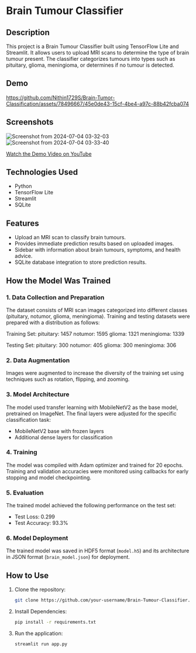 # Brain Tumour Classifier

## Description

This project is a Brain Tumour Classifier built using TensorFlow Lite and Streamlit. It allows users to upload MRI scans to determine the type of brain tumour present. The classifier categorizes tumours into types such as pituitary, glioma, meningioma, or determines if no tumour is detected.

## Demo


https://github.com/Nithin1729S/Brain-Tumor-Classification/assets/78496667/45e0de43-15cf-4be4-a97c-88b42fcba074





 ## Screenshots
![Screenshot from 2024-07-04 03-32-03](https://github.com/Nithin1729S/Brain-Tumor-Classification/assets/78496667/623b1a92-dec5-4e81-b213-0c21a26430af)
![Screenshot from 2024-07-04 03-33-40](https://github.com/Nithin1729S/Brain-Tumor-Classification/assets/78496667/16a19c15-187e-4814-b852-2275fb17b4ee)

 
[Watch the Demo Video on YouTube](https://youtu.be/8CGXEmEt4Sc)
## Technologies Used

- Python
- TensorFlow Lite
- Streamlit
- SQLite

## Features

- Upload an MRI scan to classify brain tumours.
- Provides immediate prediction results based on uploaded images.
- Sidebar with information about brain tumours, symptoms, and health advice.
- SQLite database integration to store prediction results.
  
## How the Model Was Trained

### 1. Data Collection and Preparation

The dataset consists of MRI scan images categorized into different classes (pituitary, notumor, glioma, meningioma). Training and testing datasets were prepared with a distribution as follows:

Training Set:
pituitary: 1457
notumor: 1595
glioma: 1321
meningioma: 1339

Testing Set:
pituitary: 300
notumor: 405
glioma: 300
meningioma: 306


### 2. Data Augmentation

Images were augmented to increase the diversity of the training set using techniques such as rotation, flipping, and zooming.

### 3. Model Architecture

The model used transfer learning with MobileNetV2 as the base model, pretrained on ImageNet. The final layers were adjusted for the specific classification task:

- MobileNetV2 base with frozen layers
- Additional dense layers for classification

### 4. Training

The model was compiled with Adam optimizer and trained for 20 epochs. Training and validation accuracies were monitored using callbacks for early stopping and model checkpointing.

### 5. Evaluation

The trained model achieved the following performance on the test set:

- Test Loss: 0.299
- Test Accuracy: 93.3%

### 6. Model Deployment

The trained model was saved in HDF5 format (`model.h5`) and its architecture in JSON format (`brain_model.json`) for deployment.

## How to Use

1. Clone the repository:
   ```bash
   git clone https://github.com/your-username/Brain-Tumour-Classifier.git
   
2. Install Dependencies:
   ```bash
   pip install -r requirements.txt
3. Run the application:
   ```bash
   streamlit run app.py


   
